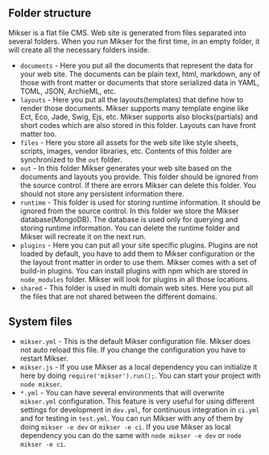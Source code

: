 ## Folder structure
Mikser is a flat file CMS. Web site is generated from files separated into several folders. When you run Mikser for the first time, in an empty folder, it will create all the necessary folders inside.

* `documents` - Here you put all the documents that represent the data for your web site. The documents can be plain text, html, markdown, any of those with front matter or documents that store serialized data in YAML, TOML, JSON, ArchieML, etc.
* `layouts` - Here you put all the layouts(templates) that define how to render those documents. Mikser supports many template engine like Ect, Eco, Jade, Swig, Ejs, etc. Mikser supports also blocks(partials) and short codes which are also stored in this folder. Layouts can have front matter too.
* `files` - Here you store all assets for the web site like style sheets, scripts, images, vendor libraries, etc. Contents of this folder are synchronized to the `out` folder.
* `out` - In this folder Mikser generates your web site based on the documents and layouts you provide. This folder should be ignored from the source control. If there are errors Mikser can delete this folder. You should not store any persistent information there. 
* `runtime` - This folder is used for storing runtime information. It should be ignored from the source control. In this folder we store the Mikser database(MongoDB). The database is used only for querying and storing runtime information. You can delete the runtime folder and Mikser will recreate it on the next run.
* `plugins` - Here you can put all your site specific plugins. Plugins are not loaded by default, you have to add them to Mikser configuration or the the layout front matter in order to use them. Mikser comes with a set of build-in plugins. You can install plugins with npm which are stored in `node_modules` folder. Mikser will look for plugins in all those locations.
* `shared` - This folder is used in multi domain web sites. Here you put all the files that are not shared between the different domains.

## System files
* `mikser.yml` - This is the default Mikser configuration file. Mikser does not auto reload this file. If you change the configuration you have to restart Mikser.
* `mikser.js` - If you use Mikser as a local dependency you can initialize it here by doing `require('mikser').run();`. You can start your project with `node mikser`.
* `*.yml` - You can have several environments that will overwrite `mikser.yml` configuration. This feature is very useful for using different settings for development in `dev.yml`, for continuous integration in `ci.yml` and for testing in `test.yml`. You can run Mikser with any of them by doing `mikser -e dev` or `mikser -e ci`. If you use Mikser as local dependency you can do the same with `node mikser -e dev` or `node mikser -e ci`.